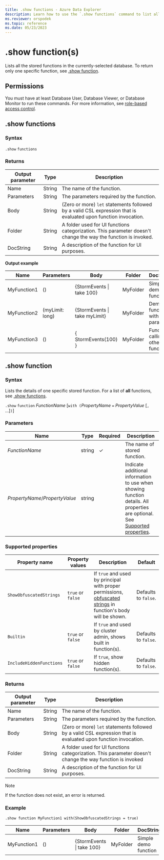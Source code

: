 ```yaml
---
title: .show functions - Azure Data Explorer
description: Learn how to use the `.show functions` command to list all the stored functions in the specified database.
ms.reviewer: orspodek
ms.topic: reference
ms.date: 05/23/2023
---
```

# .show function(s)

Lists all the stored functions in the currently-selected database.
To return only one specific function, see [.show function](#show-function).

## Permissions

You must have at least Database User, Database Viewer, or Database Monitor to run these commands. For more information, see [role-based access control](access-control/role-based-access-control.md).

## .show functions

### Syntax

`.show` `functions`

### Returns

|Output parameter |Type |Description|
|---|---|--- |
|Name  |String |The name of the function. |
|Parameters  |String |The parameters required by the function.|
|Body  |String |(Zero or more) `let` statements followed by a valid CSL expression that is evaluated upon function invocation.|
|Folder|String|A folder used for UI functions categorization. This parameter doesn't change the way the function is invoked. |
|DocString|String|A description of the function for UI purposes.|

**Output example** 

|Name |Parameters|Body|Folder|DocString|
|---|---|---|---|---|
|MyFunction1 |() | {StormEvents &#124; take 100}|MyFolder|Simple demo function|
|MyFunction2 |(myLimit: long)| {StormEvents &#124; take myLimit}|MyFolder|Demo function with parameter|
|MyFunction3 |() | { StormEvents(100) }|MyFolder|Function calling other function|

## .show function

### Syntax

Lists the details of one specific stored function. 
For a list of **all** functions, see [.show functions](#show-functions).

`.show` `function` *FunctionName* [`with (`*PropertyName* `=` *PropertyValue* [`,` ...]`)`]

### Parameters

| Name | Type | Required | Description |
|--|--|--|--|
|*FunctionName* | string | &check; | The name of stored function.|
|*PropertyName*/*PropertyValue*| string | | Indicate additional information to use when showing function details. All properties are optional. See [Supported properties](#supported-properties).|

### Supported properties

| Property name | Property values | Description | Default |
|---|---|---|---|
|`ShowObfuscatedStrings` | `true` or `false`| If `true` and used by principal with proper permissions, [obfuscated strings](../query/scalar-data-types/string.md#obfuscated-string-literals) in function's body will be shown. | Defaults to `false`.|
|`Builtin` | `true` or `false` | If `true` and used by cluster admin, shows built in function(s). | Defaults to `false`.|
| `IncludeHiddenFunctions` | `true` or `false` | If `true`, show hidden function(s). | Defaults to `false`.|

### Returns

|Output parameter |Type |Description|
|---|---|--- |
|Name  |String |The name of the function. |
|Parameters  |String |The parameters required by the function.|
|Body  |String |(Zero or more) `let` statements followed by a valid CSL expression that is evaluated upon function invocation.|
|Folder|String|A folder used for UI functions categorization. This parameter doesn't change the way function is invoked|
|DocString|String|A description of the function for UI purposes.|

> [!NOTE]
> If the function does not exist, an error is returned.

### Example

```kusto
.show function MyFunction1 with(ShowObfuscatedStrings = true)
```

|Name |Parameters |Body|Folder|DocString
|---|---|---|---|---
|MyFunction1 |() | {StormEvents &#124; take 100}|MyFolder|Simple demo function
